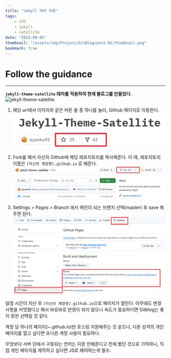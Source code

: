 ```yaml
---
title: "Jekyll 테마 적용"
tags:
    - 시작
    - jekyll
    - satellite
date: "2023-09-05"
thumbnail: "/assets/img/Project/GitBlog/post-01/thumbnail.png"
bookmark: true
---
```


# Follow the guidance
---
**`jekyll-theme-satellite` 테마를 적용하여 현재 블로그를 만들었다.**
![jekyll-theme-satellite](https://jekyll-themes.com/byanko55/jekyll-theme-satellite)

1. 해당 url에서 이미지와 같은 버튼 둘 중 하나를 눌러, Github 페이지로 이동한다.
![Image1](/assets/img/Project/GitBlog/post-01/1.png)

2. Fork를 해서 자신의 Github에 해당 레포지토리를 복사해준다.
이 때, 레포지토리 이름은 `(자신의 계정명).github.io` 로 해준다.
![Image2](/assets/img/Project/GitBlog/post-01/2.png)

3. Settings > Pages > Branch 에서 메인이 되는 브랜치 선택(master) 후 save 해주면 된다.
![Image3](/assets/img/Project/GitBlog/post-01/3.png)

일정 시간이 지난 후 `(자신의 계정명).github.io`으로 페이지가 열린다.
아무래도 변경 사항을 커밋했다고 해서 바로바로 반영이 되지 않으니 속도가 중요하다면 Gitblog는 좋지 못한 선택일 것 같다.

계정 당 하나의 페이지(~.github.io)만 호스팅 지원해주는 것 같으니, 다른 성격의 개인 페이지를 열고 싶다면 또다른 계정 사용이 필요하다.

무엇보다 서버 단에서 구동되는 언어는 지원 안해준다고 전에 봤던 것으로 기억하니, 직접 개인 페이지를 제작하고 싶다면 JS로 해야하는게 필수.